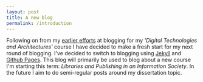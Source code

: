 ```yaml
---
layout: post
title: A new blog
permalink: /introduction
---
```


Following on from my [earlier efforts](https://dvanstriendita14.wordpress.com/) at blogging for my *'Digital Technologies and Architectures'* course I have decided to make a fresh start for my next round of blogging. I've decided to switch to blogging using [Jekyll](http://jekyllrb.com) and [Github Pages](https://pages.github.com). This blog will primarily be used to blog about a new course I'm starting this term: *Libraries and Publishing in an Information Society*. In the future I aim to do semi-regular posts around my dissertation topic.
